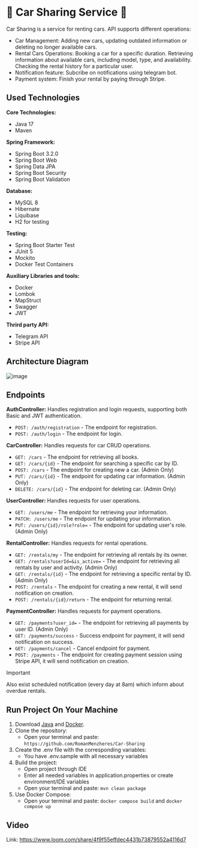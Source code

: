 # :car: Car Sharing Service :car:
Car Sharing is a service for renting cars. API supports different operations:
* Car Management:
    Adding new cars, updating outdated information or deleting no longer available cars.
* Rental Cars Operations:
    Booking a car for a specific duration. Retrieving information about available cars, including model, type, and availability. Checking the rental history for a particular user.
* Notification feature:
    Subcribe on notifications using telegram bot.
* Payment system:
    Finish your rental by paying through Stripe.

## Used Technologies
**Core Technologies:**
* Java 17
* Maven

**Spring Framework:**
* Spring Boot 3.2.0
* Spring Boot Web
* Spring Data JPA
* Spring Boot Security
* Spring Boot Validation

**Database:**
* MySQL 8
* Hibernate
* Liquibase
* H2 for testing

**Testing:**
* Spring Boot Starter Test
* JUnit 5
* Mockito
* Docker Test Containers

**Auxiliary Libraries and tools:**
* Docker
* Lombok
* MapStruct
* Swagger
* JWT

**Thrird party API:**
* Telegram API
* Stripe API

## Architecture Diagram
![image](https://github.com/RomanMenzheres/Car-Sharing/assets/118287818/dacc0cd1-d7e6-4164-8e41-7b0b90fcef93)


## Endpoints
**AuthController:** Handles registration and login requests, supporting both Basic and JWT authentication.
* `POST: /auth/registration` - The endpoint for registration.
* `POST: /auth/login` - The endpoint for login.

**CarController:** Handles requests for car CRUD operations.
* `GET: /cars` - The endpoint for retrieving all books.
* `GET: /cars/{id}` - The endpoint for searching a specific car by ID.
* `POST: /cars` - The endpoint for creating new a car. (Admin Only)
* `PUT: /cars/{id}` - The endpoint for updating car information. (Admin Only)
* `DELETE: /cars/{id}` - The endpoint for deleting car. (Admin Only)

**UserController:** Handles requests for user operations.
* `GET: /users/me` - The endpoint for retrieving your information.
* `PATCH: /users/me` - The endpoint for updating your information.
* `PUT: /users/{id}/role?role=` - The endpoint for updating user's role. (Admin Only)

**RentalController:** Handles requests for rental operations.
* `GET: /rentals/my` - The endpoint for retrieving all rentals by its owner.
* `GET: /rentals?userId=&is_active=` - The endpoint for retrieving all rentals by user and activity. (Admin Only)
* `GET: /rentals/{id}` - The endpoint for retrieving a specific rental by ID. (Admin Only)
* `POST: /rentals` - The endpoint for creating a new rental, it will send notification on creation.
* `POST: /rentals/{id}/return` - The endpoint for returning rental.

**PaymentController:** Handles requests for payment operations.
* `GET: /payments?user_id=` - The endpoint for retrieving all payments by user ID. (Admin Only)
* `GET: /payments/success` - Success endpoint for payment, it will send notification on success.
* `GET: /payments/cancel` - Cancel endpoint for payment.
* `POST: /payments` - The endpoint for creating payment session using Stripe API, it will send notification on creation.

> [!IMPORTANT]
> Also exist scheduled notification (every day at 8am) which inform about overdue rentals.

## Run Project On Your Machine
1. Download [Java](https://www.oracle.com/java/technologies/javase/jdk17-archive-downloads.html) and [Docker](https://www.docker.com/products/docker-desktop/).
2. Clone the repository:
    - Open your terminal and paste: `https://github.com/RomanMenzheres/Car-Sharing`
3. Create the .env file with the corresponding variables:
    - You have .env.sample with all necessary variables
4. Build the project:
    - Open project through IDE
    - Enter all needed variables in application.properties or create environment/IDE variables
    - Open your terminal and paste: `mvn clean package`
5. Use Docker Compose:
    - Open your terminal and paste: `docker compose build` and `docker compose up`
  
## Video
Link: https://www.loom.com/share/4f9f55effdec4431b73879552a4116d7
